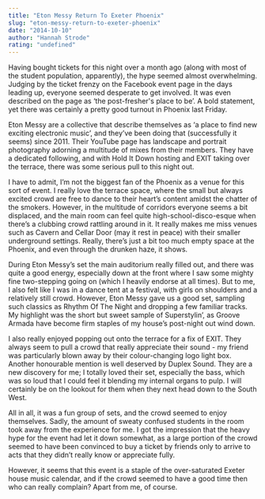 ```yaml
---
title: "Eton Messy Return To Exeter Phoenix"
slug: "eton-messy-return-to-exeter-phoenix"
date: "2014-10-10"
author: "Hannah Strode"
rating: "undefined"
---
```


Having bought tickets for this night over a month ago (along with most of the student population, apparently), the hype seemed almost overwhelming. Judging by the ticket frenzy on the Facebook event page in the days leading up, everyone seemed desperate to get involved. It was even described on the page as ‘the post-fresher's place to be’. A bold statement, yet there was certainly a pretty good turnout in Phoenix last Friday.

Eton Messy are a collective that describe themselves as ‘a place to find new exciting electronic music’, and they’ve been doing that (successfully it seems) since 2011. Their YouTube page has landscape and portrait photography adorning a multitude of mixes from their members. They have a dedicated following, and with Hold It Down hosting and EXIT taking over the terrace, there was some serious pull to this night out.

I have to admit, I’m not the biggest fan of the Phoenix as a venue for this sort of event. I really love the terrace space, where the small but always excited crowd are free to dance to their heart’s content amidst the chatter of the smokers. However, in the multitude of corridors everyone seems a bit displaced, and the main room can feel quite high-school-disco-esque when there’s a clubbing crowd rattling around in it. It really makes me miss venues such as Cavern and Cellar Door (may it rest in peace) with their smaller underground settings. Really, there’s just a bit too much empty space at the Phoenix, and even through the drunken haze, it shows.

During Eton Messy’s set the main auditorium really filled out, and there was quite a good energy, especially down at the front where I saw some mighty fine two-stepping going on (which I heavily endorse at all times). But to me, I also felt like I was in a dance tent at a festival, with girls on shoulders and a relatively still crowd. However, Eton Messy gave us a good set, sampling such classics as Rhythm Of The Night and dropping a few familiar tracks. My highlight was the short but sweet sample of Superstylin’, as Groove Armada have become firm staples of my house’s post-night out wind down.

I also really enjoyed popping out onto the terrace for a fix of EXIT. They always seem to pull a crowd that really appreciate their sound - my friend was particularly blown away by their colour-changing logo light box. Another honourable mention is well deserved by Duplex Sound. They are a new discovery for me; I totally loved their set, especially the bass, which was so loud that I could feel it blending my internal organs to pulp. I will certainly be on the lookout for them when they next head down to the South West.

All in all, it was a fun group of sets, and the crowd seemed to enjoy themselves. Sadly, the amount of sweaty confused students in the room took away from the experience for me. I got the impression that the heavy hype for the event had let it down somewhat, as a large portion of the crowd seemed to have been convinced to buy a ticket by friends only to arrive to acts that they didn’t really know or appreciate fully.

However, it seems that this event is a staple of the over-saturated Exeter house music calendar, and if the crowd seemed to have a good time then who can really complain? Apart from me, of course.

